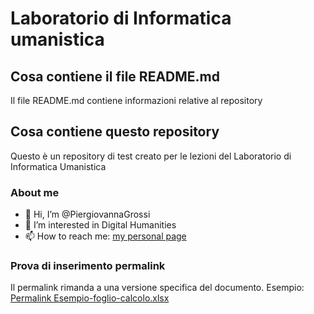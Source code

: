 # Laboratorio di Informatica umanistica
## Cosa contiene il file README.md
Il file README.md contiene informazioni relative al repository 
## Cosa contiene questo repository
Questo è un repository di test creato per le lezioni del Laboratorio di Informatica Umanistica
### About me
- 👋 Hi, I’m @PiergiovannaGrossi
- 👀 I’m interested in Digital Humanities
- 📫 How to reach me: [my personal page](https://www.dlls.univr.it/?ent=persona&id=4736)

### Prova di inserimento permalink
Il permalink rimanda a una versione specifica del documento.
Esempio:
[Permalink Esempio-foglio-calcolo.xlsx](https://github.com/piergiovanna/LabInf/blob/f06827251576309796b5290a36e8b42d3bb1c153/Esempio-foglio-calcolo.xlsx)
